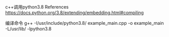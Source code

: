 c++调用python3.8
References https://docs.python.org/3.8/extending/embedding.html#compiling

编译命令 
g++ -I/usr/include/python3.8/  example_main.cpp -o example_main -L/usr/lib/ -lpython3.8
